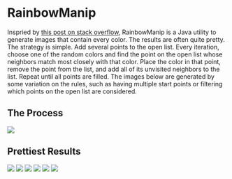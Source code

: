 # RainbowManip

Inspried by [this post on stack overflow](https://codegolf.stackexchange.com/questions/22144/images-with-all-colors), RainbowManip is a Java utility to generate images that contain every color. The results are often quite pretty. The strategy is simple. Add several points to the open list. Every iteration, choose one of the random colors and find the point on the open list whose neighbors match most closely with that color. Place the color in that point, remove the point from the list, and add all of its unvisited neighbors to the list. Repeat until all points are filled. The images below are generated by some variation on the rules, such as having multiple start points or filtering which points on the open list are considered.
## The Process
![](https://github.com/JosephKrusling/RainbowManip/blob/master/niceResults/animation.gif?raw=true)

## Prettiest Results
![](https://github.com/JosephKrusling/RainbowManip/blob/master/niceResults/Shuffled.png?raw=true)
![](https://github.com/JosephKrusling/RainbowManip/blob/master/niceResults/Pretty.png?raw=true)
![](https://github.com/JosephKrusling/RainbowManip/blob/master/niceResults/Pretty2.png?raw=true)
![](https://github.com/JosephKrusling/RainbowManip/blob/master/niceResults/Pretty3.png?raw=true)
![](https://github.com/JosephKrusling/RainbowManip/blob/master/niceResults/OnlyConsider100.png?raw=true)
![](https://github.com/JosephKrusling/RainbowManip/blob/master/niceResults/OnlyConsider1000.png?raw=true)
